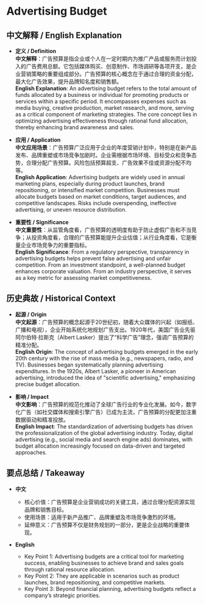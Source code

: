 # Advertising Budget

## 中文解释 / English Explanation

* **定义 / Definition**  
  **中文解释**：广告预算是指企业或个人在一定时期内为推广产品或服务而计划投入的广告费用总额。它包括媒体购买、创意制作、市场调研等各项开支，是企业营销策略的重要组成部分。广告预算的核心概念在于通过合理的资金分配，最大化广告效果，提升品牌知名度和销售额。  
  **English Explanation**: An advertising budget refers to the total amount of funds allocated by a business or individual for promoting products or services within a specific period. It encompasses expenses such as media buying, creative production, market research, and more, serving as a critical component of marketing strategies. The core concept lies in optimizing advertising effectiveness through rational fund allocation, thereby enhancing brand awareness and sales.

* **应用 / Application**  
  **中文应用场景**：广告预算广泛应用于企业的年度营销计划中，特别是在新产品发布、品牌重塑或市场竞争加剧时。企业需根据市场环境、目标受众和竞争态势，合理分配广告预算。风险包括预算超支、广告效果不佳或资源分配不均等。  
  **English Application**: Advertising budgets are widely used in annual marketing plans, especially during product launches, brand repositioning, or intensified market competition. Businesses must allocate budgets based on market conditions, target audiences, and competitive landscapes. Risks include overspending, ineffective advertising, or uneven resource distribution.

* **重要性 / Significance**  
  **中文重要性**：从监管角度看，广告预算的透明度有助于防止虚假广告和不当竞争；从投资角度看，合理的广告预算能提升企业估值；从行业角度看，它是衡量企业市场竞争力的重要指标。  
  **English Significance**: From a regulatory perspective, transparency in advertising budgets helps prevent false advertising and unfair competition. From an investment standpoint, a well-planned budget enhances corporate valuation. From an industry perspective, it serves as a key metric for assessing market competitiveness.

## 历史典故 / Historical Context

* **起源 / Origin**  
  **中文起源**：广告预算的概念起源于20世纪初，随着大众媒体的兴起（如报纸、广播和电视），企业开始系统化地规划广告支出。1920年代，美国广告业先驱阿尔伯特·拉斯克（Albert Lasker）提出了“科学广告”理念，强调广告预算的精准分配。  
  **English Origin**: The concept of advertising budgets emerged in the early 20th century with the rise of mass media (e.g., newspapers, radio, and TV). Businesses began systematically planning advertising expenditures. In the 1920s, Albert Lasker, a pioneer in American advertising, introduced the idea of "scientific advertising," emphasizing precise budget allocation.

* **影响 / Impact**  
  **中文影响**：广告预算的规范化推动了全球广告行业的专业化发展。如今，数字化广告（如社交媒体和搜索引擎广告）已成为主流，广告预算的分配更加注重数据驱动和精准投放。  
  **English Impact**: The standardization of advertising budgets has driven the professionalization of the global advertising industry. Today, digital advertising (e.g., social media and search engine ads) dominates, with budget allocation increasingly focused on data-driven and targeted approaches.

## 要点总结 / Takeaway

* **中文**  
  - 核心价值：广告预算是企业营销成功的关键工具，通过合理分配资源实现品牌和销售目标。  
  - 使用场景：适用于新产品推广、品牌重塑及市场竞争激烈的环境。  
  - 延伸意义：广告预算不仅是财务规划的一部分，更是企业战略的重要体现。

* **English**  
  - Key Point 1: Advertising budgets are a critical tool for marketing success, enabling businesses to achieve brand and sales goals through rational resource allocation.  
  - Key Point 2: They are applicable in scenarios such as product launches, brand repositioning, and competitive markets.  
  - Key Point 3: Beyond financial planning, advertising budgets reflect a company’s strategic priorities.
